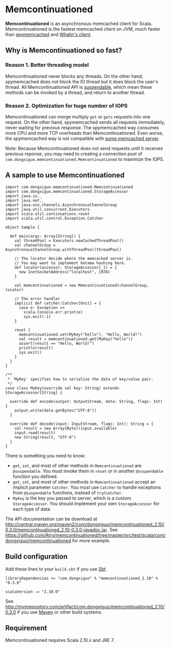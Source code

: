 Memcontinuationed
=================

**Memcontinuationed** is an asynchronous memcached client for Scala. Memcontinuationed is the fastest memcached client
on JVM, much faster than [spymemcached](https://code.google.com/p/spymemcached/) and
[Whalin's client](http://www.whalin.com/memcached).

## Why is Memcontinuationed so fast?

### Reason 1. Better threading model

Memcontinuationed never blocks any threads. On the other hand, spymemcached does not block the IO thread but it does
block the user's thread. All Memcontinuationed API is
[suspendable](http://www.scala-lang.org/api/current/scala/util/continuations/package.html#suspendable=scala.util.continuations.package.cps%5BUnit%5D),
which mean these methods can be invoked by a thread, and return to another thread.

### Reason 2. Optimization for huge number of IOPS

Memcontinuationed can merge multiply `get` or `gets` requests into one request.
On the other hand, spymemcached sends all requests immediately, never waiting for previous response.
The spymemcached way consumes more CPU and more TCP overheads than Memcontinuationed.
Even worse, the spymemcached way is not compatible with [some memcached server](http://wiki.open.qq.com/wiki/%E8%AE%BF%E9%97%AECMEM).

Note: Because Memcontinuationed does not send requests until it receives previous reponse,
you may need to creating a connection pool of `com.dongxiguo.memcontinuationed.Memcontinuationed` to maximize the IOPS.

## A sample to use Memcontinuationed

    import com.dongxiguo.memcontinuationed.Memcontinuationed
    import com.dongxiguo.memcontinuationed.StorageAccessor
    import java.io._
    import java.net._
    import java.nio.channels.AsynchronousChannelGroup
    import java.util.concurrent.Executors
    import scala.util.continuations.reset
    import scala.util.control.Exception.Catcher
    
    object Sample {
    
      def main(args: Array[String]) {
        val threadPool = Executors.newCachedThreadPool()
        val channelGroup = AsynchronousChannelGroup.withThreadPool(threadPool)
    
        // The locator decide where the memcached server is.
        // You may want to implement ketama hashing here.
        def locator(accessor: StorageAccessor[_]) = {
          new InetSocketAddress("localhost", 1978)
        }
    
        val memcontinuationed = new Memcontinuationed(channelGroup, locator)
    
        // The error handler
        implicit def catcher:Catcher[Unit] = {
          case e: Exception =>
            scala.Console.err.print(e)
            sys.exit(-1)
        }
    
        reset {
          memcontinuationed.set(MyKey("hello"), "Hello, World!")
          val result = memcontinuationed.get(MyKey("hello"))
          assert(result == "Hello, World!")
          println(result)
          sys.exit()
        }
      }
    }
    
    /**
     * `MyKey` specifies how to serialize the data of key/value pair.
     */
    case class MyKey(override val key: String) extends StorageAccessor[String] {
    
      override def encode(output: OutputStream, data: String, flags: Int) {
        output.write(data.getBytes("UTF-8"))
      }
    
      override def decode(input: InputStream, flags: Int): String = {
        val result = new Array[Byte](input.available)
        input.read(result)
        new String(result, "UTF-8")
      }
    }

There is something you need to know:

* `get`, `set`, and most of other methods in `Memcontinuationed` are `@suspendable`. You must invoke them in `reset` or in another `@suspendable` function you defined.
* `get`, `set`, and most of other methods in `Memcontinuationed` accept an implicit parameter `Catcher`. You must use `Catcher` to handle exceptions from `@suspendable` functions, instead of `try`/`catcher`.
* `MyKey` is the key you passed to server, which is a custom `StorageAccessor`. You should implement your own `StorageAccessor` for each type of data.

The API documentation can be download at http://central.maven.org/maven2/com/dongxiguo/memcontinuationed_2.10/0.3.0/memcontinuationed_2.10-0.3.0-javadoc.jar<wbr/>.
See https://github.com/Atry/memcontinuationed/tree/master/src/test/scala/com/dongxiguo/memcontinuationed for more example.

## Build configuration

Add these lines to your `build.sbt` if you use [Sbt](http://www.scala-sbt.org/).

    libraryDependencies += "com.dongxiguo" % "memcontinuationed_2.10" % "0.3.0"
    
    scalaVersion := "2.10.0"

See http://mvnrepository.com/artifact/com.dongxiguo/memcontinuationed_2.10/0.3.0 if you use [Maven](http://maven.apache.org/)
or other build systems.

## Requirement

Memcontinuationed requires Scala 2.10.x and JRE 7.

